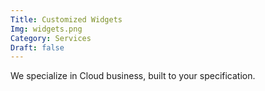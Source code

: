 ```yaml
---
Title: Customized Widgets
Img: widgets.png
Category: Services
Draft: false
---
```


We specialize in Cloud business, built to your specification.
